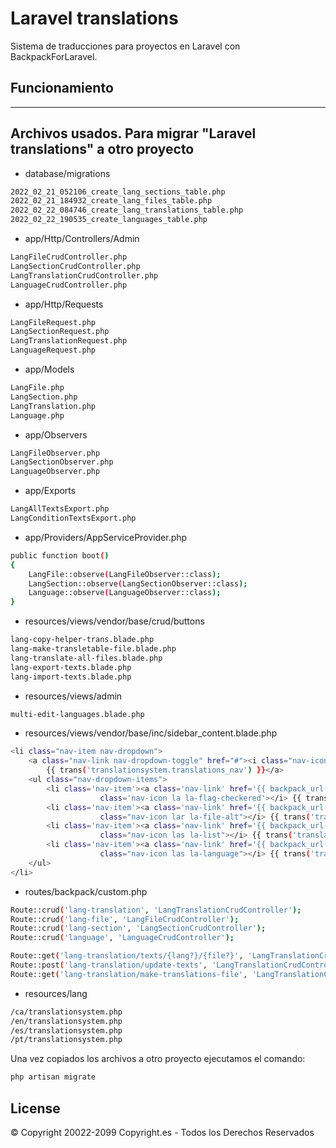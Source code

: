 # Laravel translations
Sistema de traducciones para proyectos en Laravel con BackpackForLaravel.

## Funcionamiento 
---

## Archivos usados. Para migrar "Laravel translations" a otro proyecto

- database/migrations
```sh
2022_02_21_052106_create_lang_sections_table.php
2022_02_21_184932_create_lang_files_table.php
2022_02_22_084746_create_lang_translations_table.php
2022_02_22_190535_create_languages_table.php
```

- app/Http/Controllers/Admin
```sh
LangFileCrudController.php
LangSectionCrudController.php
LangTranslationCrudController.php
LanguageCrudController.php
```

- app/Http/Requests
```sh
LangFileRequest.php
LangSectionRequest.php
LangTranslationRequest.php
LanguageRequest.php
```

- app/Models
```sh
LangFile.php
LangSection.php
LangTranslation.php
Language.php
```

- app/Observers
```sh
LangFileObserver.php
LangSectionObserver.php
LanguageObserver.php
```

- app/Exports
```sh
LangAllTextsExport.php
LangConditionTextsExport.php
```

- app/Providers/AppServiceProvider.php
```sh
public function boot()
{
    LangFile::observe(LangFileObserver::class);
    LangSection::observe(LangSectionObserver::class);
    Language::observe(LanguageObserver::class);
}
```

- resources/views/vendor/base/crud/buttons
```sh
lang-copy-helper-trans.blade.php
lang-make-transletable-file.blade.php
lang-translate-all-files.blade.php
lang-export-texts.blade.php
lang-import-texts.blade.php
```

- resources/views/admin
```sh
multi-edit-languages.blade.php
```

- resources/views/vendor/base/inc/sidebar_content.blade.php
```sh
<li class="nav-item nav-dropdown">
    <a class="nav-link nav-dropdown-toggle" href="#"><i class="nav-icon la la-globe"></i>
        {{ trans('translationsystem.translations_nav') }}</a>
    <ul class="nav-dropdown-items">
        <li class='nav-item'><a class='nav-link' href='{{ backpack_url('language') }}'><i
                    class='nav-icon la la-flag-checkered'></i> {{ trans('translationsystem.languages_nav') }}</a></li>
        <li class='nav-item'><a class='nav-link' href='{{ backpack_url('lang-file') }}'><i
                    class="nav-icon lar la-file-alt"></i> {{ trans('translationsystem.lang_files_nav') }}</a></li>
        <li class='nav-item'><a class='nav-link' href='{{ backpack_url('lang-section') }}'><i
                    class="nav-icon las la-list"></i> {{ trans('translationsystem.lang_sections_nav') }}</a></li>
        <li class='nav-item'><a class='nav-link' href='{{ backpack_url('lang-translation') }}'><i
                    class="nav-icon las la-language"></i> {{ trans('translationsystem.lang_texts_nav') }}</a></li>
    </ul>
</li>
```

- routes/backpack/custom.php
```sh
Route::crud('lang-translation', 'LangTranslationCrudController');
Route::crud('lang-file', 'LangFileCrudController');
Route::crud('lang-section', 'LangSectionCrudController');
Route::crud('language', 'LanguageCrudController');

Route::get('lang-translation/texts/{lang?}/{file?}', 'LangTranslationCrudController@showTexts');
Route::post('lang-translation/update-texts', 'LangTranslationCrudController@updateTexts');
Route::get('lang-translation/make-translations-file', 'LangTranslationCrudController@makeTransletableFile');
```

- resources/lang
```sh
/ca/translationsystem.php
/en/translationsystem.php
/es/translationsystem.php
/pt/translationsystem.php
```

Una vez copiados los archivos a otro proyecto ejecutamos el comando:
```sh
php artisan migrate
```
## License
© Copyright 20022-2099 Copyright.es - Todos los Derechos Reservados
